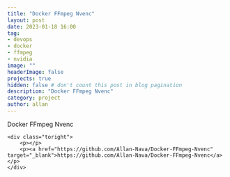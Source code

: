 ```yaml
---
title: "Docker FFmpeg Nvenc"
layout: post
date: 2023-01-18 16:00
tag: 
- devops
- docker
- ffmpeg
- nvidia
image: ""
headerImage: false
projects: true
hidden: false # don't count this post in blog pagination
description: "Docker FFmpeg Nvenc"
category: project
author: allan
---
```



<div class="side-by-side">
    <div class="toleft">
        <figcaption class="caption">Docker FFmpeg Nvenc</figcaption>
    </div>

    <div class="toright">
        <p></p>
        <p><a href="https://github.com/Allan-Nava/Docker-FFmpeg-Nvenc" target="_blank">https://github.com/Allan-Nava/Docker-FFmpeg-Nvenc</a></p>
    </div>
</div>
